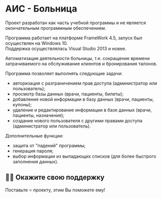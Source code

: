 # АИС - Больница
Проект разработан как часть учебной программы и не является окончательным программным обеспечением.

Программа работает на платформе FrameWork 4.5, запуск был осуществлен на Windows 10.<br>
Поддержка осуществлялась Visual Studio 2013 и новее.

Автоматизация деятельности больницы, т.е. сокращение времени затрачиваемого на обслуживание клиентов и бронирования талонов.

Программа позволяет выполнять следующие задачи:
- авторизация с разграничением прав доступа (администратор или пользователь);
- просмотр базы данных (врачи, пациенты, билеты);
- добавление новой информации в базу данных (врачи, пациенты, купоны);
- удаление и редактирование информации в базе данных (врачи, пациенты, назначения);
- создание нового пользователя с другими правами доступа (администратор или пользователь).

Дополнительные функции:
- защита от "падений" программы;
- генерация пароля;
- выбор информации из выпадающих списков (для более быстрого заполнения данных).

## :man_astronaut: Окажите свою поддержку

Поставьте ⭐️ проекту, этим Вы поможете ему!
